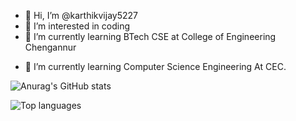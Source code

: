 - 👋 Hi, I’m @karthikvijay5227
- 👀 I’m interested in coding
- 🌱 I’m currently learning BTech CSE at College of Engineering Chengannur

<!---
karthikvijay5227/karthikvijay5227 is a ✨ special ✨ repository because its `README.md` (this file) appears on your GitHub profile.
You can click the Preview link to take a look at your changes.
--->






- 🌱 I’m currently learning Computer Science Engineering At CEC.

![Anurag's GitHub stats](https://github-readme-stats.vercel.app/api?username=karthikvijay5227&show_icons=true&theme=tokyonight)

![Top languages](https://github-readme-stats.vercel.app/api/top-langs/?username=karthikvijay5227&show_icons=true&theme=tokyonight)
<!--
- 📫 How to reach me:

<a href="https://www.instagram.com/karthik82228/">

  <img

    alt="Instagram"

    src="https://img.shields.io/badge/Instagram-E4405F?logo=instagram&logoColor=white&style=for-the-badge"

  />

</a>

<!-- <<a href="https://www.linkedin.com/in/ashwin-r-982926205//">

  <img

    alt="Linkedin"

    src="https://img.shields.io/badge/linkedin-0077B5?logo=linkedin&logoColor=white&style=for-the-badge"

  />

</a>



**ashwin417/ashwin417** is a ✨ _special_ ✨ repository because its `README.md` (this file) appears on your GitHub profile. -->
